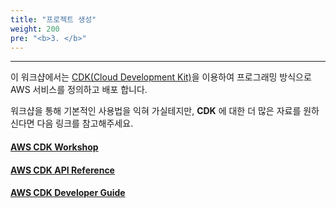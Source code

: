 ```yaml
---
title: "프로젝트 생성"
weight: 200
pre: "<b>3. </b>"
---
```


***
 
이 워크샵에서는 [CDK(Cloud Development Kit)](https://aws.amazon.com/ko/cdk)을 이용하여 프로그래밍 방식으로 AWS 서비스를 정의하고 배포 합니다.


워크샵을 통해 기본적인 사용법을 익혀 가실테지만, **CDK** 에 대한 더 많은 자료를 원하신다면 다음 링크를 참고해주세요.

#### [AWS CDK Workshop](https://cdkworkshop.com/)

#### [AWS CDK API Reference](https://docs.aws.amazon.com/cdk/api/latest/docs/aws-construct-library.html)

#### [AWS CDK Developer Guide](https://docs.aws.amazon.com/cdk/latest/guide/home.html)